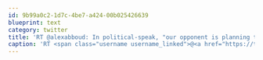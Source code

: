 ```yaml
---
id: 9b99a0c2-1d7c-4be7-a424-00b025426639
blueprint: text
category: twitter
title: 'RT @alexabboud: In political-speak, "our opponent is planning to trigger an election" means "we are trying to engineer our own defeat an ...'
caption: 'RT <span class="username username_linked">@<a href="https://twitter.com/alexabboud" title="Alex Abboud">alexabboud</a></span>: In political-speak, "our opponent is planning to trigger an election" means "we are trying to engineer our own defeat an ...'
---
```

